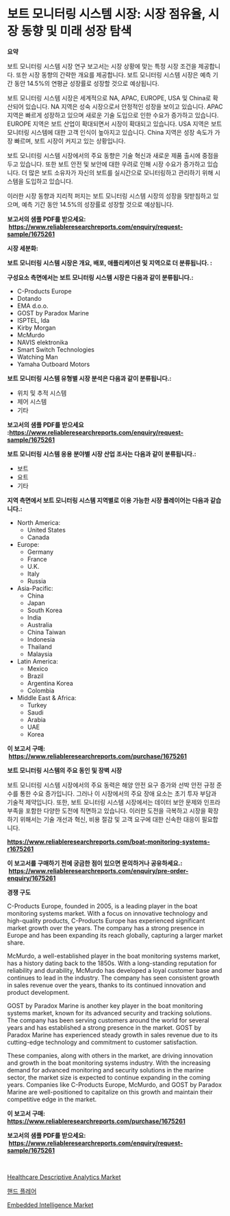 <p><h1>보트 모니터링 시스템 시장: 시장 점유율, 시장 동향 및 미래 성장 탐색</h1></p><p><strong>요약</strong></p>
<p><p>보트 모니터링 시스템 시장 연구 보고서는 시장 상황에 맞는 특정 시장 조건을 제공합니다. 또한 시장 동향의 간략한 개요를 제공합니다. 보트 모니터링 시스템 시장은 예측 기간 동안 14.5%의 연평균 성장률로 성장할 것으로 예상됩니다. </p><p>보트 모니터링 시스템 시장은 세계적으로 NA, APAC, EUROPE, USA 및 China로 확산되어 있습니다. NA 지역은 성숙 시장으로서 안정적인 성장을 보이고 있습니다. APAC 지역은 빠르게 성장하고 있으며 새로운 기술 도입으로 인한 수요가 증가하고 있습니다. EUROPE 지역은 보트 산업이 확대되면서 시장이 확대되고 있습니다. USA 지역은 보트 모니터링 시스템에 대한 고객 인식이 높아지고 있습니다. China 지역은 성장 속도가 가장 빠르며, 보트 시장이 커지고 있는 상황입니다. </p><p>보트 모니터링 시스템 시장에서의 주요 동향은 기술 혁신과 새로운 제품 출시에 중점을 두고 있습니다. 또한 보트 안전 및 보안에 대한 우려로 인해 시장 수요가 증가하고 있습니다. 더 많은 보트 소유자가 자신의 보트를 실시간으로 모니터링하고 관리하기 위해 시스템을 도입하고 있습니다.</p><p>이러한 시장 동향과 지리적 퍼지는 보트 모니터링 시스템 시장의 성장을 뒷받침하고 있으며, 예측 기간 동안 14.5%의 성장률로 성장할 것으로 예상됩니다.</p></p>
<p><strong>보고서의 샘플 PDF를 받으세요: &nbsp;<a href="https://www.reliableresearchreports.com/enquiry/request-sample/1675261">https://www.reliableresearchreports.com/enquiry/request-sample/1675261</a></strong></p>
<p><strong>시장 세분화:</strong></p>
<p><strong> 보트 모니터링 시스템 시장은 개요, 배포, 애플리케이션 및 지역으로 더 분류됩니다. :</strong></p>
<p><strong>구성요소 측면에서는 보트 모니터링 시스템 시장은 다음과 같이 분류됩니다.:</strong></p>
<p><ul><li>C-Products Europe</li><li>Dotando</li><li>EMA d.o.o.</li><li>GOST by Paradox Marine</li><li>ISPTEL, lda</li><li>Kirby Morgan</li><li>McMurdo</li><li>NAVIS elektronika</li><li>Smart Switch Technologies</li><li>Watching Man</li><li>Yamaha Outboard Motors</li></ul></p>
<p><strong> 보트 모니터링 시스템 유형별 시장 분석은 다음과 같이 분류됩니다.:</strong></p>
<p><ul><li>위치 및 추적 시스템</li><li>제어 시스템</li><li>기타</li></ul></p>
<p><strong>보고서의 샘플 PDF를 받으세요 :<a href="https://www.reliableresearchreports.com/enquiry/request-sample/1675261">https://www.reliableresearchreports.com/enquiry/request-sample/1675261</a></strong></p>
<p><strong> 보트 모니터링 시스템 응용 분야별 시장 산업 조사는 다음과 같이 분류됩니다.:</strong></p>
<p><ul><li>보트</li><li>요트</li><li>기타</li></ul></p>
<p><strong>지역 측면에서 보트 모니터링 시스템 지역별로 이용 가능한 시장 플레이어는 다음과 같습니다.:</strong></p>
<p><ul>
    <li>
        North America:
        <ul>
            <li>United States</li>
            <li>Canada</li>
        </ul>
    </li>
    <li>
        Europe:
        <ul>
            <li>Germany</li>
            <li>France</li>
            <li>U.K.</li>
            <li>Italy</li>
            <li>Russia</li>
        </ul>
    </li>
    <li>
        Asia-Pacific:
        <ul>
            <li>China</li>
            <li>Japan</li>
            <li>South Korea</li>
            <li>India</li>
            <li>Australia</li>
            <li>China Taiwan</li>
            <li>Indonesia</li>
            <li>Thailand</li>
            <li>Malaysia</li>
        </ul>
    </li>
    <li>
        Latin America:
        <ul>
            <li>Mexico</li>
            <li>Brazil</li>
            <li>Argentina Korea</li>
            <li>Colombia</li>
        </ul>
    </li>
    <li>
        Middle East & Africa:
        <ul>
            <li>Turkey</li>
            <li>Saudi</li>
            <li>Arabia</li>
            <li>UAE</li>
            <li>Korea</li>
        </ul>
    </li>
    </ul></p>
<p><strong>이 보고서 구매: &nbsp;<a href="https://www.reliableresearchreports.com/purchase/1675261">https://www.reliableresearchreports.com/purchase/1675261</a></strong></p>
<p><strong>보트 모니터링 시스템의 주요 동인 및 장벽 시장</strong></p>
<p><p>보트 모니터링 시스템 시장에서의 주요 동력은 해양 안전 요구 증가와 선박 안전 규정 준수를 통한 수요 증가입니다. 그러나 이 시장에서의 주요 장애 요소는 초기 투자 부담과 기술적 제약입니다. 또한, 보트 모니터링 시스템 시장에서는 데이터 보안 문제와 인프라 부족을 포함한 다양한 도전에 직면하고 있습니다. 이러한 도전을 극복하고 시장을 확장하기 위해서는 기술 개선과 혁신, 비용 절감 및 고객 요구에 대한 신속한 대응이 필요합니다.</p></p>
<p><strong><a href="https://www.reliableresearchreports.com/boat-monitoring-systems-r1675261">https://www.reliableresearchreports.com/boat-monitoring-systems-r1675261</a></strong></p>
<p><strong>이 보고서를 구매하기 전에 궁금한 점이 있으면 문의하거나 공유하세요.: &nbsp;<a href="https://www.reliableresearchreports.com/enquiry/pre-order-enquiry/1675261">https://www.reliableresearchreports.com/enquiry/pre-order-enquiry/1675261</a></strong></p>
<p><strong>경쟁 구도</strong></p>
<p><p>C-Products Europe, founded in 2005, is a leading player in the boat monitoring systems market. With a focus on innovative technology and high-quality products, C-Products Europe has experienced significant market growth over the years. The company has a strong presence in Europe and has been expanding its reach globally, capturing a larger market share.</p><p>McMurdo, a well-established player in the boat monitoring systems market, has a history dating back to the 1850s. With a long-standing reputation for reliability and durability, McMurdo has developed a loyal customer base and continues to lead in the industry. The company has seen consistent growth in sales revenue over the years, thanks to its continued innovation and product development.</p><p>GOST by Paradox Marine is another key player in the boat monitoring systems market, known for its advanced security and tracking solutions. The company has been serving customers around the world for several years and has established a strong presence in the market. GOST by Paradox Marine has experienced steady growth in sales revenue due to its cutting-edge technology and commitment to customer satisfaction.</p><p>These companies, along with others in the market, are driving innovation and growth in the boat monitoring systems industry. With the increasing demand for advanced monitoring and security solutions in the marine sector, the market size is expected to continue expanding in the coming years. Companies like C-Products Europe, McMurdo, and GOST by Paradox Marine are well-positioned to capitalize on this growth and maintain their competitive edge in the market.</p></p>
<p><strong>이 보고서 구매: &nbsp; <a href="https://www.reliableresearchreports.com/purchase/1675261">https://www.reliableresearchreports.com/purchase/1675261</a></strong></p>
<p><strong>보고서의 샘플 PDF를 받으세요: &nbsp;<a href="https://www.reliableresearchreports.com/enquiry/request-sample/1675261">https://www.reliableresearchreports.com/enquiry/request-sample/1675261</a></strong><strong></strong></p>
<p>&nbsp;</p>
<p><p><a href="https://github.com/dx0328/Market-Research-Report-List-2/blob/main/healthcare-descriptive-analytics-market.md">Healthcare Descriptive Analytics Market</a></p><p><a href="https://github.com/fernandotryO5lson96765/Market-Research-Report-List-1/blob/main/508996822563.md">핸드 플레어</a></p><p><a href="https://github.com/Glendatilghmankmgz0rbhwpy/Market-Research-Report-List-2/blob/main/embedded-intelligence-market.md">Embedded Intelligence Market</a></p></p>